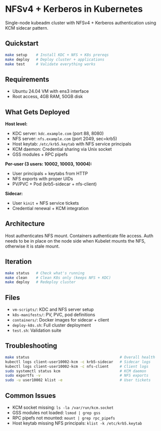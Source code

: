 # NFSv4 + Kerberos in Kubernetes

Single-node kubeadm cluster with NFSv4 + Kerberos authentication using KCM sidecar pattern.

## Quickstart

```bash
make setup    # Install KDC + NFS + K8s prereqs
make deploy   # Deploy cluster + applications
make test     # Validate everything works
```

## Requirements

- Ubuntu 24.04 VM with ens3 interface
- Root access, 4GB RAM, 50GB disk

## What Gets Deployed

**Host level:**
- KDC server: `kdc.example.com` (port 88, 8080)
- NFS server: `nfs.example.com` (port 2049, sec=krb5)
- Host keytab: `/etc/krb5.keytab` with NFS service principals
- KCM daemon: Credential sharing via Unix socket
- GSS modules + RPC pipefs

**Per-user (3 users: 10002, 10003, 10004):**
- User principals + keytabs from HTTP
- NFS exports with proper UIDs
- PV/PVC + Pod (krb5-sidecar + nfs-client)

**Sidecar:**
- User `kinit` + NFS service tickets
- Credential renewal + KCM integration

## Architecture

Host authenticates NFS mount. Containers authenticate file access.
Auth needs to be in place on the node side when Kubelet mounts the NFS,
otherwise it is stale mount.

## Iteration

```bash
make status   # Check what's running
make clean    # Clean K8s only (keeps NFS + KDC)
make deploy   # Redeploy cluster
```

## Files

- `vm-scripts/`: KDC and NFS server setup
- `k8s-manifests/`: PV, PVC, pod definitions
- `containers/`: Docker images for sidecar + client
- `deploy-k8s.sh`: Full cluster deployment
- `test.sh`: Validation suite

## Troubleshooting

```bash
make status                                         # Overall health
kubectl logs client-user10002-kcm -c krb5-sidecar   # Sidecar logs
kubectl logs client-user10002-kcm -c nfs-client     # Client logs
sudo systemctl status kcm                           # KCM daemon
sudo exportfs -v                                    # NFS exports
sudo -u user10002 klist -e                          # User tickets
```

## Common Issues

- KCM socket missing: `ls -la /var/run/kcm.socket`
- GSS modules not loaded: `lsmod | grep gss`
- RPC pipefs not mounted: `mount | grep rpc_pipefs`
- Host keytab missing NFS principals: `klist -k /etc/krb5.keytab`
